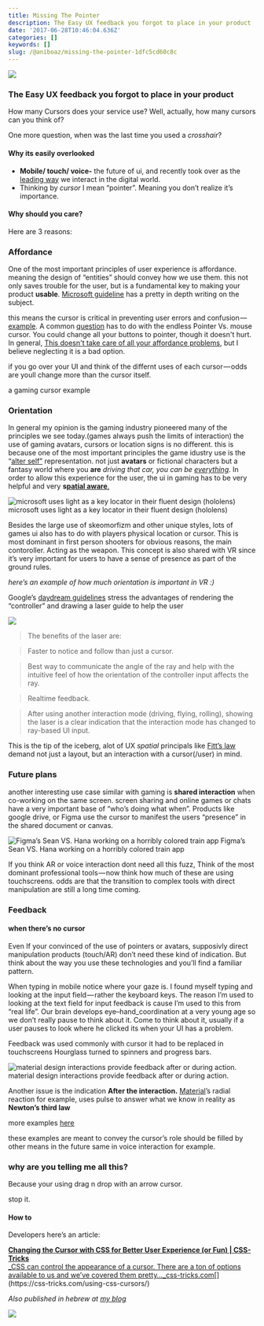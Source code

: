 ```yaml
---
title: Missing The Pointer
description: The Easy UX feedback you forgot to place in your product
date: '2017-06-28T10:46:04.636Z'
categories: []
keywords: []
slug: /@aniboaz/missing-the-pointer-1dfc5cd60c8c
---
```


![](https://cdn-images-1.medium.com/max/2560/1*lO4QmBGGCB04Xyd4ENBPfg.gif)

### The Easy UX feedback you forgot to place in your product

How many Cursors does your service use? Well, actually, how many cursors can you think of?

One more question, when was the last time you used a _crosshair_?

#### Why its easily overlooked

*   **Mobile/ touch/ voice-** the future of ui, and recently took over as the [leading way](http://www.telegraph.co.uk/technology/2016/11/01/mobile-web-usage-overtakes-desktop-for-first-time/) we interact in the digital world.
*   Thinking by _cursor_ I mean “pointer”. Meaning you don’t realize it’s importance.

#### Why should you care?

Here are 3 reasons:

### Affordance

One of the most important principles of user experience is affordance. meaning the design of “entities” should convey how we use them. this not only saves trouble for the user, but is a fundamental key to making your product **usable**. [Microsoft guideline](https://msdn.microsoft.com/en-us/library/windows/desktop/dn742466%28v=vs.85%29.aspx) has a pretty in depth writing on the subject.

this means the cursor is critical in preventing user errors and confusion — [example](http://littlebigdetails.com/post/22652411323/os-x-lion-the-cursor-reflects-the-fact-that-a). A common [question](https://ux.stackexchange.com/questions/52329/where-to-use-the-default-cursor-and-pointer-cursor-in-button-and-label) has to do with the endless Pointer Vs. mouse cursor. You could change all your buttons to pointer, though it doesn't hurt. In general, [This doesn't take care of all your affordance problems](https://medium.com/simple-human/buttons-shouldnt-have-a-hand-cursor-b11e99ca374b), but I believe neglecting it is a bad option.

if you go over your UI and think of the differnt uses of each cursor — odds are youll change more than the cursor itself.

a gaming cursor example

### Orientation

In general my opinion is the gaming industry pioneered many of the principles we see today.(games always push the limits of interaction) the use of gaming avatars, cursors or location signs is no different. this is because one of the most important principles the game idustry use is the “[alter self”](https://en.wikipedia.org/wiki/Mirror_stage) representation. not just **avatars** or fictional characters but a fantasy world where you **are** _driving that car, you can be_ [_everything_](https://youtu.be/JYHp8LwBUzo). In order to allow this experience for the user, the ui in gaming has to be very helpful and very **s**[**patial aware**.](https://medium.com/elepath-exports/spatial-interfaces-886bccc5d1e9)

![microsoft uses light as a key locator in their fluent design (hololens)](https://cdn-images-1.medium.com/max/600/0*2n66INz8EB_rHDAI.gif)
microsoft uses light as a key locator in their fluent design (hololens)

Besides the large use of skeomorfizm and other unique styles, lots of games ui also has to do with players physical location or cursor. This is most dominant in first person shooters for obvious reasons, the main contoroller. Acting as the weapon. This concept is also shared with VR since it’s very important for users to have a sense of presence as part of the ground rules.

_here’s an example of how much orientation is important in VR :)_

Google’s [daydream guidelines](https://developers.google.com/vr/distribute/daydream/design-requirements) stress the advantages of rendering the “controller” and drawing a laser guide to help the user

![](https://cdn-images-1.medium.com/max/600/0*8mv4BcOv7VUr7CDn.png)

> The benefits of the laser are:

> Faster to notice and follow than just a cursor.

> Best way to communicate the angle of the ray and help with the intuitive feel of how the orientation of the controller input affects the ray.

> Realtime feedback.

> After using another interaction mode (driving, flying, rolling), showing the laser is a clear indication that the interaction mode has changed to ray-based UI input.

This is the tip of the iceberg, alot of UX _spatial_ principals like [Fitt’s law](https://en.wikipedia.org/wiki/Fitts%27s_law) demand not just a layout, but an interaction with a cursor(/user) in mind.

### Future plans

another interesting use case similar with gaming is **shared interaction** when co-working on the same screen. screen sharing and online games or chats have a very important base of “who’s doing what when”. Products like google drive, or Figma use the cursor to manifest the users “presence” in the shared document or canvas.

![Figma’s Sean VS. Hana working on a horribly colored train app](https://cdn-images-1.medium.com/max/800/1*8POB0OS9nK3kOurW1M8hvQ.gif)
Figma’s Sean VS. Hana working on a horribly colored train app

If you think AR or voice interaction dont need all this fuzz, Think of the most dominant professional tools — now think how much of these are using touchscreens. odds are that the transition to complex tools with direct manipulation are still a long time coming.

### Feedback

#### when there’s no cursor

Even If your convinced of the use of pointers or avatars, supposivly direct manipulation products (touch/AR) don’t need these kind of indication. But think about the way you use these technologies and you’ll find a familiar pattern.

When typing in mobile notice where your gaze is. I found myself typing and looking at the input field — rather the keyboard keys. The reason I’m used to looking at the text field for input feedback is cause I’m used to this from “real life”. Our brain develops eye–hand\_coordination at a very young age so we don’t really pause to think about it. Come to think about it, usually if a user pauses to look where he clicked its when your UI has a problem.

Feedback was used commonly with cursor it had to be replaced in touchscreens Hourglass turned to spinners and progress bars.

![material design interactions provide feedback after or during action.](https://cdn-images-1.medium.com/max/600/0*B-mqly8so87_9dM7.)
material design interactions provide feedback after or during action.

Another issue is the indication **After the interaction.** [Material](https://material.io/guidelines/motion/choreography.html#choreography-radial-reaction)’s radial reaction for example, uses pulse to answer what we know in reality as **Newton’s third law**

more examples [here](https://medium.com/ux-in-motion/creating-usability-with-motion-the-ux-in-motion-manifesto-a87a4584ddc)

these examples are meant to convey the cursor’s role should be filled by other means in the future same in voice interaction for example.

### why are you telling me all this?

Because your using drag n drop with an arrow cursor.

stop it.

#### How to

Developers here’s an article:

[**Changing the Cursor with CSS for Better User Experience (or Fun) | CSS-Tricks**  
_CSS can control the appearance of a cursor. There are a ton of options available to us and we’ve covered them pretty…_css-tricks.com](https://css-tricks.com/using-css-cursors/ "https://css-tricks.com/using-css-cursors/")[](https://css-tricks.com/using-css-cursors/)

_Also published in hebrew at_ [_my blog_](http://www.aniboaz.co.il/Blog/blog/2017/06/27/pointer/)

![](https://cdn-images-1.medium.com/max/800/1*aNPBhln7iDMY8qRcmoyCfA.jpeg)